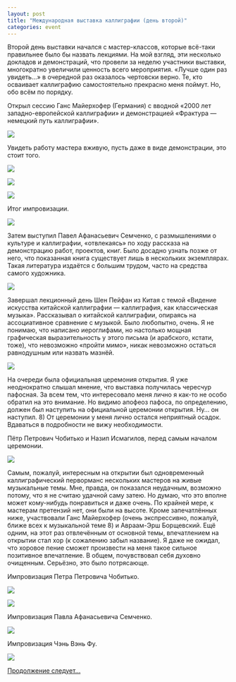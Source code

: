 ```yaml
---
layout: post
title: "Международная выставка каллиграфии (день второй)"
categories: event
---
```

Второй день выставки начался с мастер-классов, которые всё-таки правильнее было бы назвать лекциями. На мой взгляд, эти несколько докладов и демонстраций, что провели за неделю участники выставки, многократно увеличили ценность всего мероприятия. «Лучше один раз увидеть…» в очередной раз оказалось чертовски верно. Те, кто осваивает каллиграфию самостоятельно прекрасно меня поймут. Но, обо всём по порядку.

Открыл сессию Ганс Майерхофер (Германия) с вводной «2000 лет западно-европейской каллиграфии» и демонстрацией «Фрактура — немецкий путь каллиграфии».

![](https://pics.livejournal.com/quillcraft/pic/0001gyt4)

Увидеть работу мастера вживую, пусть даже в виде демонстрации, это стоит того.

![](https://pics.livejournal.com/quillcraft/pic/0001h0zz)

![](https://pics.livejournal.com/quillcraft/pic/0001k4kq)

![](https://pics.livejournal.com/quillcraft/pic/0001ptq7)

Итог импровизации.

![](https://pics.livejournal.com/quillcraft/pic/0001qk0g)

Затем выступил Павел Афанасьевич Семченко, с размышлениями о культуре и каллиграфии, «отвлекаясь» по ходу рассказа на демонстрацию работ, проектов, книг. Было досадно узнать позже от него, что показанная книга существует лишь в нескольких экземплярах. Такая литература издаётся с большим трудом, часто на средства самого художника.

![](https://pics.livejournal.com/quillcraft/pic/0001rtgh)

Завершал лекционный день Шен Пейфан из Китая с темой «Видение искусства китайской каллиграфии — каллиграфия, как классическая музыка». Рассказывал о китайской каллиграфии, опираясь на ассоциативное сравнение с музыкой. Было любопытно, очень. Я не понимаю, что написано иероглифами, но настолько мощная графическая выразительность у этого письма (и арабского, кстати, тоже), что невозможно «пройти мимо», никак невозможно остаться равнодушным или назвать мазнёй.

![](https://pics.livejournal.com/quillcraft/pic/0001sq3b)

На очереди была официальная церемония открытия. Я уже неоднократно слышал мнение, что выставка получилась чересчур пафосная. За всем тем, что интересовало меня лично я как-то не особо обратил на это внимание. Но видимо апофеоз пафоса, по определению, должен был наступить на официальной церемонии открытия. Ну… он наступил. 8) От церемонии у меня лично остался неприятный осадок. Вдаваться в подробности не вижу необходимости.

Пётр Петрович Чобитько и Назип Исмагилов, перед самым началом церемонии.

![](https://pics.livejournal.com/quillcraft/pic/0001wd9y)

Самым, пожалуй, интересным на открытии был одновременный каллиграфический перворманс нескольких мастеров на живые музыкальные темы. Мне, правда, он показался неудачным, возможно потому, что я не считаю удачной саму затею. Но думаю, что это вполне может кому-нибудь понравиться и даже очень. По крайней мере, к мастерам претензий нет, они были на высоте. Кроме запечатлённых ниже, участвовали Ганс Майерхофер (очень экспрессивно, пожалуй, ближе всех к музыкальной теме 8) и Авраам-Эрш Борщевский. Ещё одним, на этот раз отвлечённым от основной темы, впечатлением на открытии стал хор (к сожалению забыл название). Я даже не ожидал, что хоровое пение сможет произвести на меня такое сильное позитивное впечатление. В общем, почувствовал себя духовно очищенным. Серьёзно, это было потрясающе.

Импровизация Петра Петровича Чобитько.

![](https://pics.livejournal.com/quillcraft/pic/0001x20q)

![](https://pics.livejournal.com/quillcraft/pic/0001ycp9)

Импровизация Павла Афанасьевича Семченко.

![](https://pics.livejournal.com/quillcraft/pic/0001zg26)

Импровизация Чэнь Вэнь Фу.

![](https://pics.livejournal.com/quillcraft/pic/00020hhy)

[Продолжение следует…](https://quillcraft.livejournal.com/10455.html)